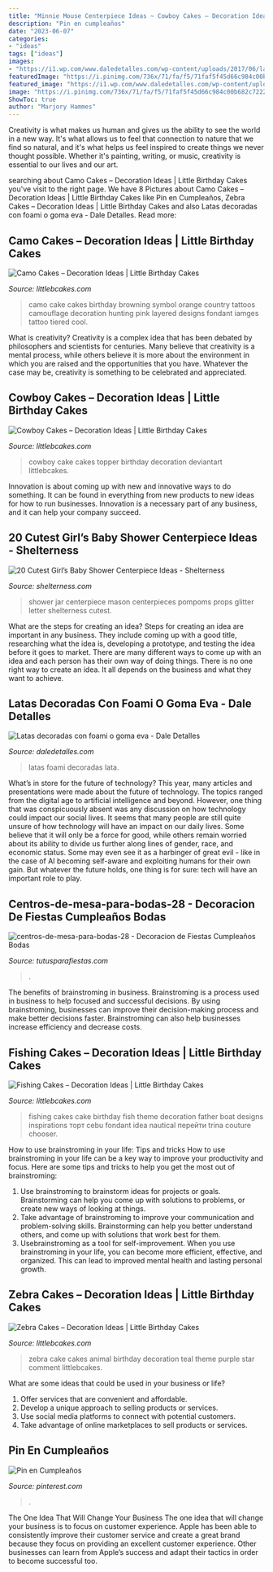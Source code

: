 ```yaml
---
title: "Minnie Mouse Centerpiece Ideas ~ Cowboy Cakes – Decoration Ideas"
description: "Pin en cumpleaños"
date: "2023-06-07"
categories:
- "ideas"
tags: ["ideas"]
images:
- "https://i1.wp.com/www.daledetalles.com/wp-content/uploads/2017/06/lata-decorada-con-fomi8.jpg"
featuredImage: "https://i.pinimg.com/736x/71/fa/f5/71faf5f45d66c984c00b682c72224df0.jpg"
featured_image: "https://i1.wp.com/www.daledetalles.com/wp-content/uploads/2017/06/lata-decorada-con-fomi8.jpg"
image: "https://i.pinimg.com/736x/71/fa/f5/71faf5f45d66c984c00b682c72224df0.jpg"
ShowToc: true
author: "Marjory Hammes"
---
```



Creativity is what makes us human and gives us the ability to see the world in a new way. It's what allows us to feel that connection to nature that we find so natural, and it's what helps us feel inspired to create things we never thought possible. Whether it's painting, writing, or music, creativity is essential to our lives and our art.

	

		
searching about Camo Cakes – Decoration Ideas | Little Birthday Cakes you've visit to the right page. We have 8 Pictures about Camo Cakes – Decoration Ideas | Little Birthday Cakes like Pin en Cumpleaños, Zebra Cakes – Decoration Ideas | Little Birthday Cakes and also Latas decoradas con foami o goma eva - Dale Detalles. Read more:
		
    
## Camo Cakes – Decoration Ideas | Little Birthday Cakes

<img loading=lazy src="http://www.littlebcakes.com/wp-content/uploads/2014/01/Camo-Cakes-Iamges.jpg" onerror="this.onerror=null;this.src='https://tse2.mm.bing.net/th?id=OIP.8zwtcOOPIZQBCU0TlCBIKwHaJ4&amp;pid=15.1';" alt="Camo Cakes – Decoration Ideas | Little Birthday Cakes">

_Source: littlebcakes.com_

>camo cake cakes birthday browning symbol orange country tattoos camouflage decoration hunting pink layered designs fondant iamges tattoo tiered cool. 

	

What is creativity?
Creativity is a complex idea that has been debated by philosophers and scientists for centuries. Many believe that creativity is a mental process, while others believe it is more about the environment in which you are raised and the opportunities that you have. Whatever the case may be, creativity is something to be celebrated and appreciated.

    
## Cowboy Cakes – Decoration Ideas | Little Birthday Cakes

<img loading=lazy src="http://www.littlebcakes.com/wp-content/uploads/2014/02/Cowboy-Cake-Ideas.jpg" onerror="this.onerror=null;this.src='https://tse2.mm.bing.net/th?id=OIP.SwowEiBcfxsJ414qzpoUcQHaJ4&amp;pid=15.1';" alt="Cowboy Cakes – Decoration Ideas | Little Birthday Cakes">

_Source: littlebcakes.com_

>cowboy cake cakes topper birthday decoration deviantart littlebcakes. 

	

Innovation is about coming up with new and innovative ways to do something. It can be found in everything from new products to new ideas for how to run businesses. Innovation is a necessary part of any business, and it can help your company succeed.

    
## 20 Cutest Girl’s Baby Shower Centerpiece Ideas - Shelterness

<img loading=lazy src="http://i.shelterness.com/2017/03/10-a-glitter-mason-jar-with-letter-props-and-pompoms.jpg" onerror="this.onerror=null;this.src='https://tse2.mm.bing.net/th?id=OIP.7vdJUj2HmwRkqeDoc5ZWMQHaMM&amp;pid=15.1';" alt="20 Cutest Girl’s Baby Shower Centerpiece Ideas - Shelterness">

_Source: shelterness.com_

>shower jar centerpiece mason centerpieces pompoms props glitter letter shelterness cutest. 

	

What are the steps for creating an idea?
Steps for creating an idea are important in any business. They include coming up with a good title, researching what the idea is, developing a prototype, and testing the idea before it goes to market. 
There are many different ways to come up with an idea and each person has their own way of doing things. There is no one right way to create an idea. It all depends on the business and what they want to achieve.

    
## Latas Decoradas Con Foami O Goma Eva - Dale Detalles

<img loading=lazy src="https://i1.wp.com/www.daledetalles.com/wp-content/uploads/2017/06/lata-decorada-con-fomi8.jpg" onerror="this.onerror=null;this.src='https://tse2.mm.bing.net/th?id=OIP.9S2wr7InMmmd9CkkZupL6AHaNJ&amp;pid=15.1';" alt="Latas decoradas con foami o goma eva - Dale Detalles">

_Source: daledetalles.com_

>latas foami decoradas lata. 

	

What’s in store for the future of technology?
This year, many articles and presentations were made about the future of technology. The topics ranged from the digital age to artificial intelligence and beyond. However, one thing that was conspicuously absent was any discussion on how technology could impact our social lives. 
It seems that many people are still quite unsure of how technology will have an impact on our daily lives. Some believe that it will only be a force for good, while others remain worried about its ability to divide us further along lines of gender, race, and economic status. Some may even see it as a harbinger of great evil - like in the case of AI becoming self-aware and exploiting humans for their own gain. But whatever the future holds, one thing is for sure: tech will have an important role to play.

    
## Centros-de-mesa-para-bodas-28 - Decoracion De Fiestas Cumpleaños Bodas

<img loading=lazy src="https://tutusparafiestas.com/wp-content/uploads/2016/11/Centros-de-mesa-para-bodas-28.jpg" onerror="this.onerror=null;this.src='https://tse1.mm.bing.net/th?id=OIP.u4X7QLFS9CvDu1lIDVfqsAHaJ4&amp;pid=15.1';" alt="centros-de-mesa-para-bodas-28 - Decoracion de Fiestas Cumpleaños Bodas">

_Source: tutusparafiestas.com_

>. 

	

The benefits of brainstroming in business.
Brainstroming is a process used in business to help focused and successful decisions. By using brainstroming, businesses can improve their decision-making process and make better decisions faster. Brainstroming can also help businesses increase efficiency and decrease costs.

    
## Fishing Cakes – Decoration Ideas | Little Birthday Cakes

<img loading=lazy src="http://www.littlebcakes.com/wp-content/uploads/2014/01/Fishing-Cakes-Images.jpg" onerror="this.onerror=null;this.src='https://tse3.mm.bing.net/th?id=OIP.PT8mZGQT0QsOmBA6coadawHaJ4&amp;pid=15.1';" alt="Fishing Cakes – Decoration Ideas | Little Birthday Cakes">

_Source: littlebcakes.com_

>fishing cakes cake birthday fish theme decoration father boat designs inspirations торт cebu fondant idea nautical перейти trina couture chooser. 

	

How to use brainstroming in your life: Tips and tricks
How to use brainstroming in your life can be a key way to improve your productivity and focus. Here are some tips and tricks to help you get the most out of brainstroming: 
1) Use brainstroming to brainstorm ideas for projects or goals. Brainstorming can help you come up with solutions to problems, or create new ways of looking at things. 
2) Take advantage of brainstroming to improve your communication and problem-solving skills. Brainstorming can help you better understand others, and come up with solutions that work best for them. 
3) Usebrainstroming as a tool for self-improvement. When you use brainstroming in your life, you can become more efficient, effective, and organized. This can lead to improved mental health and lasting personal growth.

    
## Zebra Cakes – Decoration Ideas | Little Birthday Cakes

<img loading=lazy src="http://www.littlebcakes.com/wp-content/uploads/2014/01/Zebra-Cake-Pictures.jpg" onerror="this.onerror=null;this.src='https://tse2.mm.bing.net/th?id=OIP.Amx5WXNzzEtwMSk6dkhg8AHaJ4&amp;pid=15.1';" alt="Zebra Cakes – Decoration Ideas | Little Birthday Cakes">

_Source: littlebcakes.com_

>zebra cake cakes animal birthday decoration teal theme purple star comment littlebcakes. 

	

What are some ideas that could be used in your business or life?
1. Offer services that are convenient and affordable.
2. Develop a unique approach to selling products or services.
3. Use social media platforms to connect with potential customers. 
4. Take advantage of online marketplaces to sell products or services.

    
## Pin En Cumpleaños

<img loading=lazy src="https://i.pinimg.com/736x/71/fa/f5/71faf5f45d66c984c00b682c72224df0.jpg" onerror="this.onerror=null;this.src='https://tse2.mm.bing.net/th?id=OIP.jCye9GWGqKmaXDOk591bXQHaJ3&amp;pid=15.1';" alt="Pin en Cumpleaños">

_Source: pinterest.com_

>. 

	

The One Idea That Will Change Your Business
The one idea that will change your business is to focus on customer experience. Apple has been able to consistently improve their customer service and create a great brand because they focus on providing an excellent customer experience. Other businesses can learn from Apple’s success and adapt their tactics in order to become successful too.

